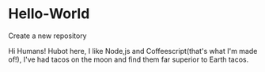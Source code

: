 # Hello-World
Create a new repository

Hi Humans!
Hubot here, I like Node,js and Coffeescript(that's what I'm made of!),
I've had tacos on the moon and find them far superior to Earth tacos.
